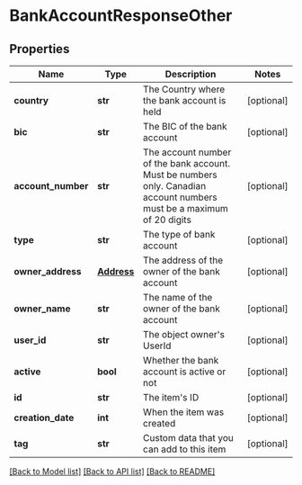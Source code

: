 # BankAccountResponseOther

## Properties
Name | Type | Description | Notes
------------ | ------------- | ------------- | -------------
**country** | **str** | The Country where the bank account is held | [optional] 
**bic** | **str** | The BIC of the bank account | [optional] 
**account_number** | **str** | The account number of the bank account. Must be numbers only. Canadian account numbers must be a maximum of 20 digits | [optional] 
**type** | **str** | The type of bank account | [optional] 
**owner_address** | [**Address**](Address.md) | The address of the owner of the bank account | [optional] 
**owner_name** | **str** | The name of the owner of the bank account | [optional] 
**user_id** | **str** | The object owner&#39;s UserId | [optional] 
**active** | **bool** | Whether the bank account is active or not | [optional] 
**id** | **str** | The item&#39;s ID | [optional] 
**creation_date** | **int** | When the item was created | [optional] 
**tag** | **str** | Custom data that you can add to this item | [optional] 

[[Back to Model list]](../README.md#documentation-for-models) [[Back to API list]](../README.md#documentation-for-api-endpoints) [[Back to README]](../README.md)


